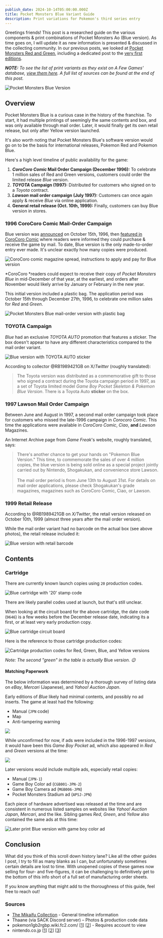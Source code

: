```yaml
---
publish_date: 2024-10-14T05:00:00.000Z
title: Pocket Monsters Blue Variant Guide
description: Print variations for Pokemon's third series entry
---
```


Greetings friends! This post is a researched guide on the various components & print combinations of Pocket Monsters Ao (Blue version). As time goes on, I will update it as new information is presented & discussed in the collecting community. In our previous posts, we looked at [Pocket Monsters Red and Green](https://www.afew.games/essays/pocket-monsters-red-green-variant-guide), including a dedicated post to the [very first editions](https://www.afew.games/essays/pocket-monsters-red-green-early-print-breakdown).

***NOTE:** To see the list of print variants as they exist on A Few Games' database, [view them here](https://www.afew.games). A full list of sources can be found at the end of this post.*

![Pocket Monsters Blue Version](/uploads/blue-hero.jpg)

## Overview

Pocket Monsters Blue is a curious case in the history of the franchise. To start, it had multiple printings of seemingly the same contents and box, and was only available through mail order. Later, it would finally get its own retail release, but only after Yellow version launched.

It's also worth noting that Pocket Monsters Blue's software version would go on to be the basis for international releases, Pokemon Red and Pokemon Blue.

Here's a high level timeline of public availability for the game:

1. ***CoroCoro Comic* Mail Order Campaign (December 1996):** To celebrate 1 million sales of Red and Green versions, customers could order the limited release *Blue* version.
2. ***TOYOTA* Campaign (1997):** Distributed for customers who signed on to a *Toyota* contract.
3. ***Lawson* mail order campaign (July 1997):** Customers can once again apply & receive *Blue* via online application.
4. **General retail release (Oct. 10th, 1999):** Finally, customers can buy Blue version in stores.

### 1996 CoroCoro Comic Mail-Order Campaign

Blue version was [announced](https://bulbapedia.bulbagarden.net/wiki/Pok%C3%A9mon_Blue_Version_\(Japanese\)) on October 15th, 1996, then [featured in CoroCoro Comic](https://lavacutcontent.com/corocoro-comic-pokemon-blue/) where readers were informed they could purchase & receive the game by mail. To date, Blue version is the only made-to-order entry ever made. It's unclear exactly how many copies were produced.

![CoroCoro comic magazine spread, instructions to apply and pay for Blue version](/uploads/corocoro-blue-version-application.png)

\*CoroCoro \*readers could expect to receive their copy of *Pocket Monsters Blue* in mid-December of that year, at the earliest, and orders after November would likely arrive by January or February in the new year.

This initial version included a plastic bag. The application period was October 15th through December 27th, 1996, to celebrate one million sales for *Red* and *Green*.

![Pocket Monsters Blue mail-order version with plastic bag](/uploads/0974ad5b-68c4-41ee-abdb-89a2d7bdba19.jpeg)

### TOYOTA Campaign

*Blue* had an exclusive *TOYOTA AUTO* promotion that features a sticker. The box doesn't appear to have any different characteristics compared to the mail order variant.

![Blue version with TOYOTA AUTO sticker](/uploads/screenshot-2024-01-08-at-8.58.26-pm.png)

According to collector @RB1989421GB on X/*Twitter* (roughly translated):

> The Toyota version was distributed as a commemorative gift to those who signed a contract during the Toyota campaign period in 1997, as a set of Toyota limited model *Game Boy Pocket Skeleton & Pokemon Blue Version*. There is a Toyota Auto **sticker** on the box.

### 1997 Lawson Mail Order Campaign

Between June and August in 1997, a second mail order campaign took place for customers who missed the late-1996 campaign in *Corocoro Comic*. This time the applications were available in *CoroCoro Comic*, *Ciao*, **and** *Lawson* Magazines.

An Internet Archive page from *Game Freak*'s website, roughly translated, says:

> There's another chance to get your hands on "Pokemon Blue Version." This time, to commemorate the sales of over 4 million copies, the blue version is being sold online as a special project jointly carried out by Nintendo, Shogakukan, and convenience store Lawson.\
> \
> The mail order period is from June 13th to August 31st. For details on mail order applications, please check Shogakukan's grade magazines, magazines such as CoroCoro Comic, Ciao, or Lawson.

### 1999 Retail Release

According to @RB1989421GB on *X/Twitter*, the retail version released on October 10th, 1999 (almost three years after the mail order version).

While the mail order variant had no barcode on the actual box (see above photos), the retail release included it:

![Blue version with retail barcode](/uploads/screenshot-2024-01-07-at-3.24.05-pm.png)

## Contents

### Cartridge

There are currently known launch copies using `20` production codes.

![Blue cartridge with '20' stamp code](/uploads/blue-20-cart.png)

There are likely parallel codes used at launch, but that's still unclear.

When looking at the circuit board for the above cartridge, the date code (`9646`) is a few weeks before the December release date, indicating its a first, or at least very early production copy.

![Blue cartridge circuit board](/uploads/blue-20.jpeg)

Here is the reference to those cartridge production codes:

![Cartridge production codes for Red, Green, Blue, and Yellow versions](/uploads/cart-code-table.png)

*Note: The second "green" in the table is actually* Blue *version. 😉*

#### Matching Paperwork

The below information was determined by a thorough survey of listing data on *eBay*, *Mercari* (Japanese), and *Yahoo! Auction Japan*.

Early editions of *Blue* likely had minimal contents, and possibly no ad inserts. The game at least had the following:

* Manual (`JPN` code)
* Map
* Anti-tampering warning

![](/uploads/blue-version-complete-early-no-ad.jpeg)

While unconfirmed for now, if ads were included in the 1996-1997 versions, it would have been this *Game Boy Pocket* ad, which also appeared in *Red* and *Green* versions at the time:

![](/uploads/insert-gb-pocket-1.png)

Later versions would include multiple ads, especially retail copies:

* Manual (`JPN-1`)
* Game Boy Color ad (`CGB001-JPN-2`)
* Game Boy Camera ad (`MGB006-JPN`)
* Pocket Monsters Stadium ad (`APSJ-JPN`)

Each piece of hardware advertised was released at the time and are consistent in numerous listed samples on websites like *Yahoo! Auction Japan*, *Mercari*, and the like. Sibling games *Red*, *Green*, and *Yellow* also contained the same ads at this time:

![Later print Blue version with game boy color ad](/uploads/blue-version-complete-retail.png)

## Conclusion

What did you think of this scroll down history lane? Like all the other guides I post, I try to fill as many blanks as I can, but unfortunately sometimes certain details are lost to time. With unopened copies of these games now selling for four- and five-figures, it can be challenging to definitively get to the bottom of this info short of a full set of manufacturing order sheets.

If you know anything that might add to the thoroughness of this guide, feel free to reach out!

### Sources

* [The Mikaifu Collection](https://www.instagram.com/mikaifucollection/) - General timeline information
* Thaane (via SACK Discord server) – Photos & production code data
* pokemon1gb2rgbp.wiki.fc2.com/ \[[1](https://pokemon1gb2rgbp.wiki.fc2.com/)] \[[2](https://pokemon1gb2rgbp.wiki.fc2.com/wiki/%E5%88%9D%E6%9C%9F%E7%89%88%E3%83%BB%E5%BE%8C%E6%9C%9F%E7%89%88%E3%81%AE%E9%81%95%E3%81%84)] - Requires account to view
* nintendo.co.jp \[[1](https://www.nintendo.co.jp/n02/dmg/apajapbj/index.html)] \[[2](https://www.nintendo.co.jp/n02/dmg/apej/index.html)] \[[3](https://www.nintendo.co.jp/n02/dmg/apsj/index.html)]
